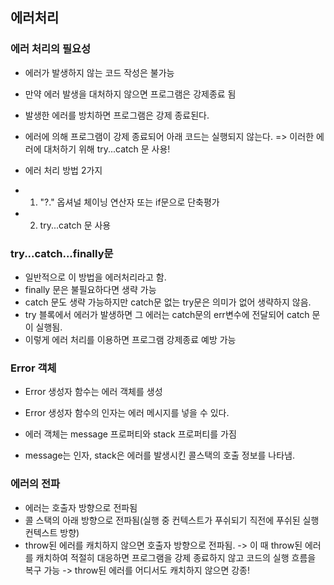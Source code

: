 ## 에러처리

### 에러 처리의 필요성

- 에러가 발생하지 않는 코드 작성은 불가능
- 만약 에러 발생을 대처하지 않으면 프로그램은 강제종료 됨
- 발생한 에러를 방치하면 프로그램은 강제 종료된다.

- 에러에 의해 프로그램이 강제 종료되어 아래 코드는 실행되지 않는다. => 이러한 에러에 대처하기 위해 try...catch 문 사용!

- 에러 처리 방법 2가지
- 1. "?." 옵셔널 체이닝 연산자 또는 if문으로 단축평가
- 2. try...catch 문 사용

### try...catch...finally문

- 일반적으로 이 방법을 에러처리라고 함.
- finally 문은 불필요하다면 생략 가능
- catch 문도 생략 가능하지만 catch문 없는 try문은 의미가 없어 생략하지 않음.
- try 블록에서 에러가 발생하면 그 에러는 catch문의 err변수에 전달되어 catch 문이 실행됨.
- 이렇게 에러 처리를 이용하면 프로그램 강제종료 예방 가능

### Error 객체

- Error 생성자 함수는 에러 객체를 생성
- Error 생성자 함수의 인자는 에러 메시지를 넣을 수 있다.

- 에러 객체는 message 프로퍼티와 stack 프로퍼티를 가짐
- message는 인자, stack은 에러를 발생시킨 콜스택의 호출 정보를 나타냄.

### 에러의 전파

- 에러는 호출자 방향으로 전파됨
- 콜 스택의 아래 방향으로 전파됨(실행 중 컨텍스트가 푸쉬되기 직전에 푸쉬된 실행컨텍스트 방향)
- throw된 에러를 캐치하지 않으면 호출자 방향으로 전파됨. -> 이 때 throw된 에러를 캐치하여 적절히 대응하면 프로그램을 강제 종료하지 않고 코드의 실행 흐름을 복구 가능 -> throw된 에러를 어디서도 캐치하지 않으면 강종!
